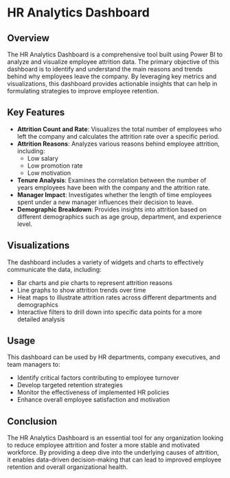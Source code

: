    # HR Analytics Dashboard

## Overview
The HR Analytics Dashboard is a comprehensive tool built using Power BI to analyze and visualize employee attrition data. The primary objective of this dashboard is to identify and understand the main reasons and trends behind why employees leave the company. By leveraging key metrics and visualizations, this dashboard provides actionable insights that can help in formulating strategies to improve employee retention.

## Key Features
- **Attrition Count and Rate**: Visualizes the total number of employees who left the company and calculates the attrition rate over a specific period.
- **Attrition Reasons**: Analyzes various reasons behind employee attrition, including:
  - Low salary
  - Low promotion rate
  - Low motivation
- **Tenure Analysis**: Examines the correlation between the number of years employees have been with the company and the attrition rate.
- **Manager Impact**: Investigates whether the length of time employees spent under a new manager influences their decision to leave.
- **Demographic Breakdown**: Provides insights into attrition based on different demographics such as age group, department, and experience level.

## Visualizations
The dashboard includes a variety of widgets and charts to effectively communicate the data, including:
- Bar charts and pie charts to represent attrition reasons
- Line graphs to show attrition trends over time
- Heat maps to illustrate attrition rates across different departments and demographics
- Interactive filters to drill down into specific data points for a more detailed analysis

## Usage
This dashboard can be used by HR departments, company executives, and team managers to:
- Identify critical factors contributing to employee turnover
- Develop targeted retention strategies
- Monitor the effectiveness of implemented HR policies
- Enhance overall employee satisfaction and motivation

## Conclusion
The HR Analytics Dashboard is an essential tool for any organization looking to reduce employee attrition and foster a more stable and motivated workforce. By providing a deep dive into the underlying causes of attrition, it enables data-driven decision-making that can lead to improved employee retention and overall organizational health.

